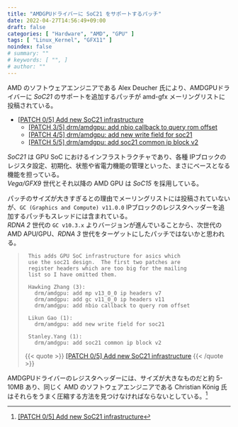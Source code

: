 ```yaml
---
title: "AMDGPUドライバーに SoC21 をサポートするパッチ"
date: 2022-04-27T14:56:49+09:00
draft: false
categories: [ "Hardware", "AMD", "GPU" ]
tags: [ "Linux_Kernel", "GFX11" ]
noindex: false
# summary: ""
# keywords: [ "", ]
# author: ""
---
```


AMD のソフトウェアエンジニアである Alex Deucher 氏により、AMDGPUドライバーに *SoC21* のサポートを追加するパッチが amd-gfx メーリングリストに投稿されている。  

 * [[PATCH 0/5] Add new SoC21 infrastructure](https://lists.freedesktop.org/archives/amd-gfx/2022-April/078231.html)
    * [[PATCH 3/5] drm/amdgpu: add nbio callback to query rom offset](https://lists.freedesktop.org/archives/amd-gfx/2022-April/078232.html)
    * [[PATCH 4/5] drm/amdgpu: add new write field for soc21](https://lists.freedesktop.org/archives/amd-gfx/2022-April/078233.html)
    * [[PATCH 5/5] drm/amdgpu: add soc21 common ip block v2](https://lists.freedesktop.org/archives/amd-gfx/2022-April/078234.html)

*SoC21* は GPU SoC におけるインフラストラクチャであり、各種 IPブロックのレジスタ設定、初期化、状態や省電力機能の管理といった、まさにベースとなる機能を担っている。  
*Vega/GFX9* 世代とそれ以降の AMD GPU は *SoC15* を採用している。  

パッチのサイズが大きすぎるとの理由でメーリングリストには投稿されていないが、`GC (Graphics and Compute) v11.0.0` IPブロックのレジスタヘッダーを追加するパッチもスレッドには含まれている。  
*RDNA 2* 世代の `GC v10.3.x` よりバージョンが進んでいることから、次世代の AMD APU/GPU、*RDNA 3* 世代をターゲットにしたパッチではないかと思われる。  

 > 		This adds GPU SoC infrastructure for asics which
 > 		use the soc21 design.  The first two patches are
 > 		register headers which are too big for the mailing
 > 		list so I have omitted them.
 > 		
 > 		Hawking Zhang (3):
 > 		  drm/amdgpu: add mp v13_0_0 ip headers v7
 > 		  drm/amdgpu: add gc v11_0_0 ip headers v11
 > 		  drm/amdgpu: add nbio callback to query rom offset
 > 		
 > 		Likun Gao (1):
 > 		  drm/amdgpu: add new write field for soc21
 > 		
 > 		Stanley.Yang (1):
 > 		  drm/amdgpu: add soc21 common ip block v2
 >
 > {{< quote >}} [[PATCH 0/5] Add new SoC21 infrastructure](https://lists.freedesktop.org/archives/amd-gfx/2022-April/078231.html) {{< /quote >}}

AMDGPUドライバーのレジスタヘッダーには、サイズが大きなものだと約 5-10MB あり、同じく AMD のソフトウェアエンジニアである Christian König 氏はそれらをうまく圧縮する方法を見つけなければならないとしている。[^register-header]  

[^register-header]: [[PATCH 0/5] Add new SoC21 infrastructure](https://lists.freedesktop.org/archives/amd-gfx/2022-April/078255.html)
